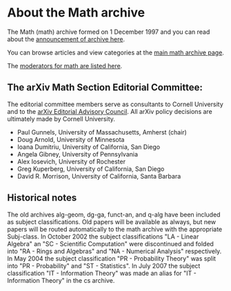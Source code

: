 # About the Math archive

The Math (math) archive formed on 1 December 1997 and you can read about the [announcement of archive here](../../new/math.md).

You can browse articles and view categories at the [main math archive page](https://arxiv.org/archive/math).

The [moderators for math are listed here](https://arxiv.org/moderators#math#math).

<span id="AdvisoryCommittee"></span>

## The arXiv Math Section Editorial Committee:

The editorial committee members serve as consultants to Cornell University and to the [arXiv Editorial Advisory Council](../../about/people/editorial_advisory_council.md). All arXiv policy decisions are ultimately made by Cornell University.

- Paul Gunnels, University of Massachusetts, Amherst (chair)
- Doug Arnold, University of Minnesota
- Ioana Dumitriu, University of California, San Diego
- Angela Gibney, University of Pennsylvania
- Alex Iosevich, University of Rochester
- Greg Kuperberg, University of California, San Diego
- David R. Morrison, University of California, Santa Barbara

## Historical notes

The old archives alg-geom, dg-ga, funct-an, and q-alg have been included as subject classifications. Old papers will be available as always, but new papers will be routed automatically to the math archive with the appropriate Subj-class. In October 2002 the subject classifications "LA - Linear Algebra" an "SC - Scientific Computation" were discontinued and folded into "RA - Rings and Algebras" and "NA - Numerical Analysis" respectively. In May 2004 the subject classification "PR - Probability Theory" was split into "PR - Probability" and "ST - Statistics". In July 2007 the subject classification "IT - Information Theory" was made an alias for "IT - Information Theory" in the cs archive.
